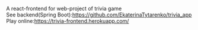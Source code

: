 A react-frontend for web-project of trivia game<br>
See backend(Spring Boot):https://github.com/EkaterinaTytarenko/trivia_app<br>
Play online:https://trivia-frontend.herokuapp.com/
